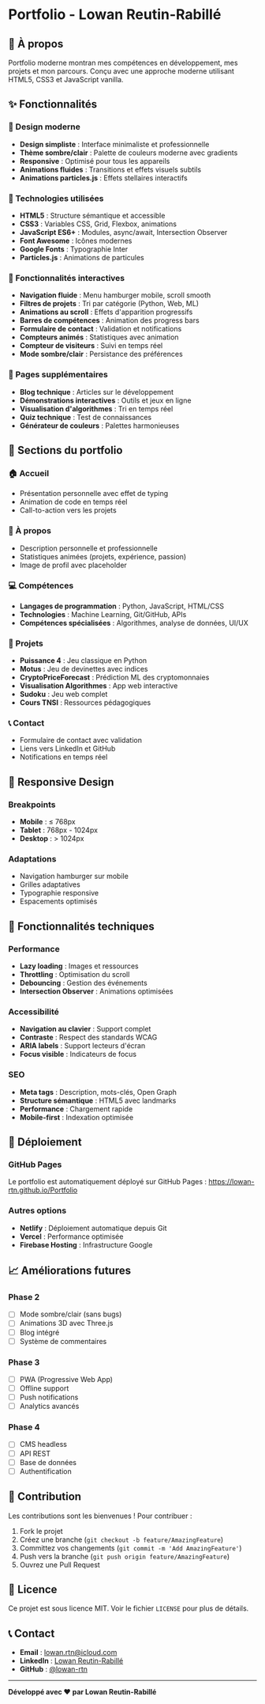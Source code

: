 # Portfolio - Lowan Reutin-Rabillé

## 🚀 À propos

Portfolio moderne montran mes compétences en développement, mes projets et mon parcours. Conçu avec une approche moderne utilisant HTML5, CSS3 et JavaScript vanilla.

## ✨ Fonctionnalités

### 🎨 Design moderne
- **Design simpliste** : Interface minimaliste et professionnelle
- **Thème sombre/clair** : Palette de couleurs moderne avec gradients
- **Responsive** : Optimisé pour tous les appareils
- **Animations fluides** : Transitions et effets visuels subtils
- **Animations particles.js** : Effets stellaires interactifs

### 🔧 Technologies utilisées
- **HTML5** : Structure sémantique et accessible
- **CSS3** : Variables CSS, Grid, Flexbox, animations
- **JavaScript ES6+** : Modules, async/await, Intersection Observer
- **Font Awesome** : Icônes modernes
- **Google Fonts** : Typographie Inter
- **Particles.js** : Animations de particules

### 📱 Fonctionnalités interactives
- **Navigation fluide** : Menu hamburger mobile, scroll smooth
- **Filtres de projets** : Tri par catégorie (Python, Web, ML)
- **Animations au scroll** : Effets d'apparition progressifs
- **Barres de compétences** : Animation des progress bars
- **Formulaire de contact** : Validation et notifications
- **Compteurs animés** : Statistiques avec animation
- **Compteur de visiteurs** : Suivi en temps réel
- **Mode sombre/clair** : Persistance des préférences

### 🚀 Pages supplémentaires
- **Blog technique** : Articles sur le développement
- **Démonstrations interactives** : Outils et jeux en ligne
- **Visualisation d'algorithmes** : Tri en temps réel
- **Quiz technique** : Test de connaissances
- **Générateur de couleurs** : Palettes harmonieuses

## 🎯 Sections du portfolio

### 🏠 Accueil
- Présentation personnelle avec effet de typing
- Animation de code en temps réel
- Call-to-action vers les projets

### 👤 À propos
- Description personnelle et professionnelle
- Statistiques animées (projets, expérience, passion)
- Image de profil avec placeholder

### 💻 Compétences
- **Langages de programmation** : Python, JavaScript, HTML/CSS
- **Technologies** : Machine Learning, Git/GitHub, APIs
- **Compétences spécialisées** : Algorithmes, analyse de données, UI/UX

### 🚀 Projets
- **Puissance 4** : Jeu classique en Python
- **Motus** : Jeu de devinettes avec indices
- **CryptoPriceForecast** : Prédiction ML des cryptomonnaies
- **Visualisation Algorithmes** : App web interactive
- **Sudoku** : Jeu web complet
- **Cours TNSI** : Ressources pédagogiques

### 📞 Contact
- Formulaire de contact avec validation
- Liens vers LinkedIn et GitHub
- Notifications en temps réel

## 📱 Responsive Design

### Breakpoints
- **Mobile** : ≤ 768px
- **Tablet** : 768px - 1024px
- **Desktop** : > 1024px

### Adaptations
- Navigation hamburger sur mobile
- Grilles adaptatives
- Typographie responsive
- Espacements optimisés

## 🔧 Fonctionnalités techniques

### Performance
- **Lazy loading** : Images et ressources
- **Throttling** : Optimisation du scroll
- **Debouncing** : Gestion des événements
- **Intersection Observer** : Animations optimisées

### Accessibilité
- **Navigation au clavier** : Support complet
- **Contraste** : Respect des standards WCAG
- **ARIA labels** : Support lecteurs d'écran
- **Focus visible** : Indicateurs de focus

### SEO
- **Meta tags** : Description, mots-clés, Open Graph
- **Structure sémantique** : HTML5 avec landmarks
- **Performance** : Chargement rapide
- **Mobile-first** : Indexation optimisée

## 🚀 Déploiement

### GitHub Pages
Le portfolio est automatiquement déployé sur GitHub Pages :
https://lowan-rtn.github.io/Portfolio

### Autres options
- **Netlify** : Déploiement automatique depuis Git
- **Vercel** : Performance optimisée
- **Firebase Hosting** : Infrastructure Google

## 📈 Améliorations futures

### Phase 2
- [ ] Mode sombre/clair (sans bugs)
- [ ] Animations 3D avec Three.js
- [ ] Blog intégré
- [ ] Système de commentaires

### Phase 3
- [ ] PWA (Progressive Web App)
- [ ] Offline support
- [ ] Push notifications
- [ ] Analytics avancés

### Phase 4
- [ ] CMS headless
- [ ] API REST
- [ ] Base de données
- [ ] Authentification

## 🤝 Contribution

Les contributions sont les bienvenues ! Pour contribuer :

1. Fork le projet
2. Créez une branche (`git checkout -b feature/AmazingFeature`)
3. Committez vos changements (`git commit -m 'Add AmazingFeature'`)
4. Push vers la branche (`git push origin feature/AmazingFeature`)
5. Ouvrez une Pull Request

## 📄 Licence

Ce projet est sous licence MIT. Voir le fichier `LICENSE` pour plus de détails.

## 📞 Contact

- **Email** : lowan.rtn@icloud.com
- **LinkedIn** : [Lowan Reutin-Rabillé](https://www.linkedin.com/in/lowan-reutin-rabillé-bb0899301)
- **GitHub** : [@lowan-rtn](https://github.com/lowan-rtn)

---

**Développé avec ❤️ par Lowan Reutin-Rabillé** 
